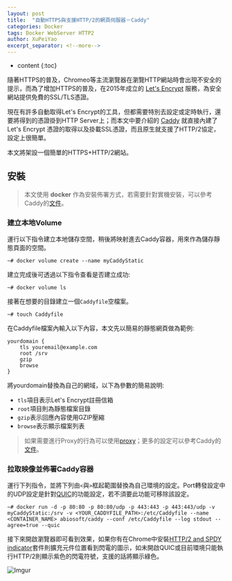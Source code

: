 ```yaml
---
layout: post
title:  "自動HTTPS與支援HTTP/2的網頁伺服器－Caddy"
categories: Docker
tags: Docker WebServer HTTP2
author: XuPeiYao
excerpt_separator: <!--more-->
---
```


- content
{:toc}

隨著HTTPS的普及，Chromeo等主流瀏覽器在瀏覽HTTP網站時會出現不安全的提示，而為了增加HTTPS的普及，在2015年成立的 [Let's Encrypt](https://letsencrypt.org/) 服務，為安全網站提供免費的SSL/TLS憑證。

現在有許多自動取得Let's Encrypt的工具，但都需要特別去設定或定時執行，還要將得到的憑證掛到HTTP Server上；而本文中要介紹的 [Caddy](https://caddyserver.com/) 就直接內建了 Let's Encrypt 憑證的取得以及掛載SSL憑證，而且原生就支援了HTTP/2協定，設定上很簡單。

本文將架設一個簡單的HTTPS+HTTP/2網站。

<!--more-->

## 安裝

> 本文使用 **docker** 作為安裝佈署方式，若需要針對實機安裝，可以參考Caddy的[文件](https://caddyserver.com/tutorial)。

### 建立本地Volume

運行以下指令建立本地儲存空間，稍後將映射進去Caddy容器，用來作為儲存靜態頁面的空間。

```shell
~# docker volume create --name myCaddyStatic
```

建立完成後可透過以下指令查看是否建立成功:

```shell
~# docker volume ls
```

接著在想要的目錄建立一個`Caddyfile`空檔案。

```shell
~# touch Caddyfile
```

在Caddyfile檔案內輸入以下內容，本文先以簡易的靜態網頁做為範例:

```
yourdomain {
    tls youremail@example.com
    root /srv
    gzip
    browse
}
```

將yourdomain替換為自己的網域，以下為參數的簡易說明:

* `tls`項目表示Let's Encrypt註冊信箱
* `root`項目則為靜態檔案目錄
* `gzip`表示回應內容使用GZIP壓縮
* `browse`表示顯示檔案列表

> 如果需要進行Proxy的行為可以使用[proxy](https://caddyserver.com/docs/proxy)；更多的設定可以參考Caddy的[文件](https://caddyserver.com/docs)。

### 拉取映像並佈署Caddy容器

運行下列指令，並將下列由`<`與`>`框起範圍替換為自己環境的設定。Port轉發設定中的UDP設定是針對[QUIC](https://zh.wikipedia.org/zh-tw/%E5%BF%AB%E9%80%9FUDP%E7%BD%91%E7%BB%9C%E8%BF%9E%E6%8E%A5)的功能設定，若不須要此功能可移除該設定。

```shell
~# docker run -d -p 80:80 -p 80:80/udp -p 443:443 -p 443:443/udp -v myCaddyStatic:/srv -v <YOUR_CADDYFILE_PATH>:/etc/Caddyfile --name <CONTAINER_NAME> abiosoft/caddy --conf /etc/Caddyfile --log stdout --agree=true --quic
```

接下來開啟瀏覽器即可看到效果，如果你有在Chrome中安裝[HTTP/2 and SPDY indicator](https://chrome.google.com/webstore/detail/http2-and-spdy-indicator/mpbpobfflnpcgagjijhmgnchggcjblin)套件則擴充元件位置看到閃電的圖示，如未開啟QUIC或目前環境只能執行HTTP/2則顯示紫色的閃電符號，支援的話將顯示綠色。

![Imgur](https://i.imgur.com/2LaaPIX.png)
